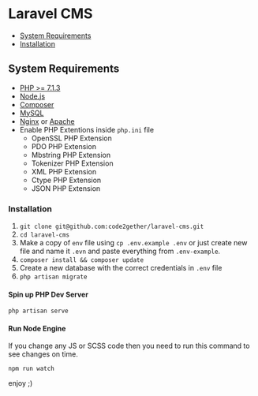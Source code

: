 # Laravel CMS

-   [System Requirements](#system-requirements)
-   [Installation](#installation)

## System Requirements

-   [PHP >= 7.1.3](https://nodejs.org/en/)
-   [Node.js](https://nodejs.org/en/)
-   [Composer](https://getcomposer.org/)
-   [MySQL](https://dev.mysql.com/doc/refman/8.0/en/windows-installation.html)
-   [Nginx](https://www.nginx.com/) or [Apache](https://httpd.apache.org/)
-   Enable PHP Extentions inside `php.ini` file
    -   OpenSSL PHP Extension
    -   PDO PHP Extension
    -   Mbstring PHP Extension
    -   Tokenizer PHP Extension
    -   XML PHP Extension
    -   Ctype PHP Extension
    -   JSON PHP Extension

### Installation

1. `git clone git@github.com:code2gether/laravel-cms.git`
2. `cd laravel-cms`
3.  Make a copy of `env` file using `cp .env.example .env` or just create new file and name it `.evn` and paste everything from `.env-example`.
4. `composer install && composer update`
5.  Create a new database with the correct credentials in `.env` file
6. `php artisan migrate`

#### Spin up PHP Dev Server

```
php artisan serve
```

#### Run Node Engine

If you change any JS or SCSS code then you need to run this command to see changes on time.

```
npm run watch
```

enjoy ;)
